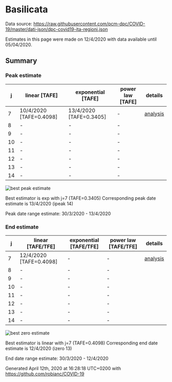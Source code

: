 # Basilicata


Data source: https://raw.githubusercontent.com/pcm-dpc/COVID-19/master/dati-json/dpc-covid19-ita-regioni.json

Estimates in this page were made on 12/4/2020 with data available until 05/04/2020.


## Summary 

### Peak estimate 
|j|linear [TAFE]|exponential [TAFE]|power law [TAFE]|details|
|---|----|-----------|---------|-------|
|7|10/4/2020 [TAFE=0.4098]|13/4/2020 [TAFE=0.3405]|-|[analysis](COVID-19_basilicata_j7_2020-04-05.md)|
|8|-|-|-||
|9|-|-|-||
|10|-|-|-||
|11|-|-|-||
|12|-|-|-||
|13|-|-|-||
|14|-|-|-||

![best peak estimate](COVID-19_basilicata_j7_2020-04-05.png)

Best estimator is exp with j=7 (TAFE=0.3405)
Corresponding peak date estimate is 13/4/2020 (ipeak 14)


Peak date range estimate: 30/3/2020 - 13/4/2020

### End estimate 
|j|linear [TAFE/TFE]|exponential [TAFE/TFE]|power law [TAFE/TFE]|details|
|---|----|-----------|---------|-------|
|7|12/4/2020 [TAFE=0.4098]|-|-|[analysis](COVID-19_basilicata_j7_2020-04-05.md)|
|8|-|-|-||
|9|-|-|-||
|10|-|-|-||
|11|-|-|-||
|12|-|-|-||
|13|-|-|-||
|14|-|-|-||

![best zero estimate](COVID-19_basilicata_j7_2020-04-05.png)

Best estimator is linear with j=7 (TAFE=0.4098)
Corresponding end date estimate is 12/4/2020 (izero 13)


End date range estimate: 30/3/2020 - 12/4/2020

Generated April 12th, 2020 at 16:28:18 UTC+0200 with https://github.com/robianc/COVID-19
